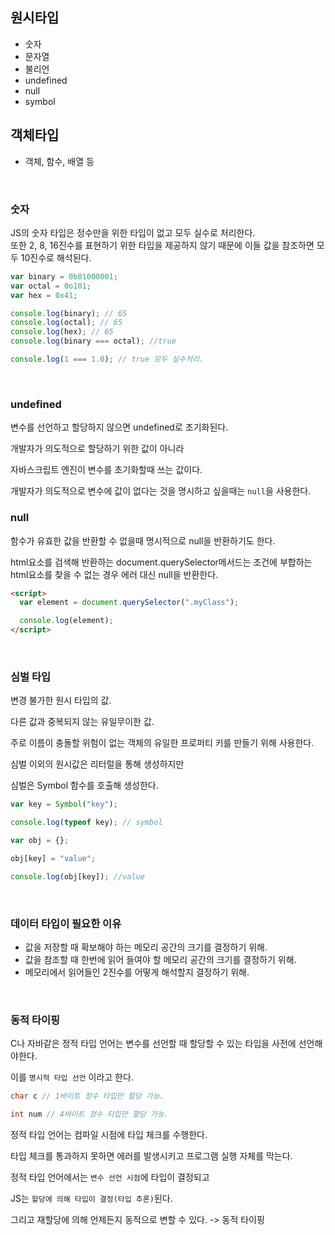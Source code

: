 ## 원시타입

- 숫자
- 문자열
- 불리언
- undefined
- null
- symbol

## 객체타입

- 객체, 함수, 배열 등

<br>

### 숫자

JS의 숫자 타입은 정수만을 위한 타입이 없고 모두 실수로 처리한다.<br>
또한 2, 8, 16진수를 표현하기 위한 타입을 제공하지 않기 때문에 이들 값을 참조하면 모두 10진수로 해석된다.

```js
var binary = 0b01000001;
var octal = 0o101;
var hex = 0x41;

console.log(binary); // 65
console.log(octal); // 65
console.log(hex); // 65
console.log(binary === octal); //true

console.log(1 === 1.0); // true 모두 실수처리.
```

<br>

### undefined

변수를 선언하고 할당하지 않으면 undefined로 초기화된다.

개발자가 의도적으로 할당하기 위한 값이 아니라

자바스크립트 엔진이 변수를 초기화할때 쓰는 값이다.

개발자가 의도적으로 변수에 값이 없다는 것을 명시하고 싶을때는 `null`을 사용한다.

### null

함수가 유효한 값을 반환할 수 없을때 명시적으로 null을 반환하기도 한다.

html요소를 검색해 반환하는 document.querySelector메서드는 조건에 부합하는 html요소를 찾을 수 없는 경우 에러 대신 null을 반환한다.

```html
<script>
  var element = document.querySelector(".myClass");

  console.log(element);
</script>
```

<br>

### 심벌 타입

변경 불가한 원시 타입의 값.

다른 값과 중복되지 않는 유일무이한 값.

주로 이름이 충돌할 위험이 없는 객체의 유일한 프로퍼티 키를 만들기 위해 사용한다.

심벌 이외의 원시값은 리터럴을 통해 생성하지만

심벌은 Symbol 함수를 호출해 생성한다.

```js
var key = Symbol("key");

console.log(typeof key); // symbol

var obj = {};

obj[key] = "value";

console.log(obj[key]); //value
```

<br>

### 데이터 타입이 필요한 이유

- 값을 저장할 때 확보해야 하는 메모리 공간의 크기를 결정하기 위해.
- 값을 참조할 때 한번에 읽어 들여야 할 메모리 공간의 크기를 결정하기 위해.
- 메모리에서 읽어들인 2진수를 어떻게 해석할지 결정하기 위해.

<br>

### 동적 타이핑

C나 자바같은 정적 타입 언어는 변수를 선언할 때 할당할 수 있는 타입을 사전에 선언해야한다.

이를 `명시적 타입 선언` 이라고 한다.

```c
char c // 1바이트 정수 타입만 할당 가능.

int num // 4바이트 정수 타입만 할당 가능.
```

정적 타입 언어는 컴파일 시점에 타입 체크를 수행한다.

타입 체크를 통과하지 못하면 에러를 발생시키고 프로그램 실행 자체를 막는다.

정적 타입 언어에서는 `변수 선언 시점`에 타입이 결정되고

JS는 `할당에 의해 타입이 결정(타입 추론)`된다.

그리고 재할당에 의해 언제든지 동적으로 변할 수 있다. -> 동적 타이핑

<br>

